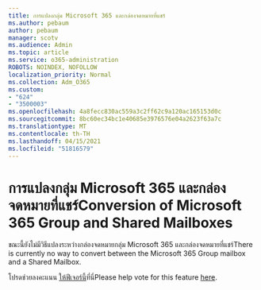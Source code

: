 ```yaml
---
title: การแปลงกลุ่ม Microsoft 365 และกล่องจดหมายที่แชร์
ms.author: pebaum
author: pebaum
manager: scotv
ms.audience: Admin
ms.topic: article
ms.service: o365-administration
ROBOTS: NOINDEX, NOFOLLOW
localization_priority: Normal
ms.collection: Adm_O365
ms.custom:
- "624"
- "3500003"
ms.openlocfilehash: 4a8fecc830ac559a3c2ff62c9a120ac165153d0c
ms.sourcegitcommit: 8bc60ec34bc1e40685e3976576e04a2623f63a7c
ms.translationtype: MT
ms.contentlocale: th-TH
ms.lasthandoff: 04/15/2021
ms.locfileid: "51816579"
---
```

# <a name="conversion-of-microsoft-365-group-and-shared-mailboxes"></a><span data-ttu-id="7ce60-102">การแปลงกลุ่ม Microsoft 365 และกล่องจดหมายที่แชร์</span><span class="sxs-lookup"><span data-stu-id="7ce60-102">Conversion of Microsoft 365 Group and Shared Mailboxes</span></span>

<span data-ttu-id="7ce60-103">ขณะนี้ยังไม่มีวิธีแปลงระหว่างกล่องจดหมายกลุ่ม Microsoft 365 และกล่องจดหมายที่แชร์</span><span class="sxs-lookup"><span data-stu-id="7ce60-103">There is currently no way to convert between the Microsoft 365 Group mailbox and a Shared Mailbox.</span></span>

<span data-ttu-id="7ce60-104">โปรดช่วยลงคะแนน [ให้ฟีเจอร์นี้](https://aka.ms/M365GroupToShared)ที่นี่</span><span class="sxs-lookup"><span data-stu-id="7ce60-104">Please help vote for this feature [here](https://aka.ms/M365GroupToShared).</span></span>
